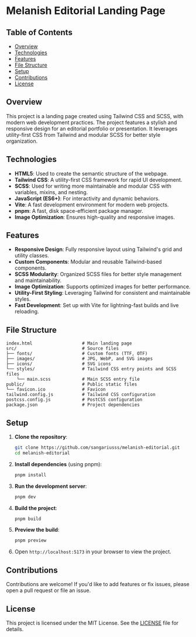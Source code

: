 # Melanish Editorial Landing Page

## Table of Contents

- [Overview](#overview)
- [Technologies](#technologies)
- [Features](#features)
- [File Structure](#file-structure)
- [Setup](#setup)
- [Contributions](#contributions)
- [License](#license)

## Overview

This project is a landing page created using Tailwind CSS and SCSS, with modern web development practices. The project features a stylish and responsive design for an editorial portfolio or presentation. It leverages utility-first CSS from Tailwind and modular SCSS for better style organization.

## Technologies

- **HTML5**: Used to create the semantic structure of the webpage.
- **Tailwind CSS**: A utility-first CSS framework for rapid UI development.
- **SCSS**: Used for writing more maintainable and modular CSS with variables, mixins, and nesting.
- **JavaScript (ES6+)**: For interactivity and dynamic behaviors.
- **Vite**: A fast development environment for modern web projects.
- **pnpm**: A fast, disk space-efficient package manager.
- **Image Optimization**: Ensures high-quality and responsive images.

## Features

- **Responsive Design**: Fully responsive layout using Tailwind's grid and utility classes.
- **Custom Components**: Modular and reusable Tailwind-based components.
- **SCSS Modularity**: Organized SCSS files for better style management and maintainability.
- **Image Optimization**: Supports optimized images for better performance.
- **Utility-First Styling**: Leveraging Tailwind for consistent and maintainable styles.
- **Fast Development**: Set up with Vite for lightning-fast builds and live reloading.

## File Structure

```
index.html                   # Main landing page
src/                         # Source files
├── fonts/                   # Custom fonts (TTF, OTF)
├── images/                  # JPG, WebP, and SVG images
├── icons/                   # SVG icons
└── styles/                  # Tailwind CSS entry points and SCSS files
    └── main.scss            # Main SCSS entry file
public/                      # Public static files
└── favicon.ico              # Favicon
tailwind.config.js           # Tailwind CSS configuration
postcss.config.js            # PostCSS configuration
package.json                 # Project dependencies
```

## Setup

1. **Clone the repository**:
   ```bash
   git clone https://github.com/sangariusss/melanish-editorial.git
   cd melanish-editorial
   ```

2. **Install dependencies** (using pnpm):
   ```bash
   pnpm install
   ```

3. **Run the development server**:
   ```bash
   pnpm dev
   ```

4. **Build the project**:
   ```bash
   pnpm build
   ```

5. **Preview the build**:
   ```bash
   pnpm preview
   ```

6. Open `http://localhost:5173` in your browser to view the project.

## Contributions

Contributions are welcome! If you'd like to add features or fix issues, please open a pull request or file an issue.

## License

This project is licensed under the MIT License. See the [LICENSE](LICENSE) file for details.
